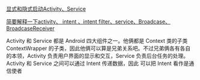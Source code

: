 [显式和隐式启动Activity、Service](https://blog.csdn.net/what93/article/details/50469255)


[简要解释一下activity、 intent 、intent filter、service、Broadcase、BroadcaseReceiver](https://blog.csdn.net/hanchendong/article/details/51420129)


Activity 和 Service 都是 Android 四大组件之一。他俩都是
Context 类的子类 ContextWrapper 的子类，因此他俩可以算是兄弟关系吧。不过兄弟俩各有各自的本领，Activity
负责用户界面的显示和交互，Service 负责后台任务的处理。Activity 和 Service 之间可以通过 Intent 传递数据，因此
可以把 Intent 看作是通信使者